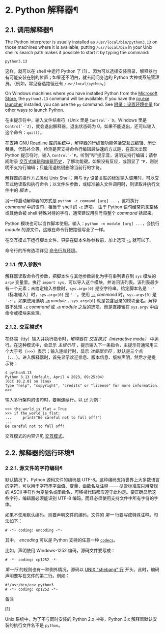 # 2\. Python 解释器¶

## 2.1. 调用解释器¶

The Python interpreter is usually installed as `/usr/local/bin/python3.13` on those machines where it is available; putting `/usr/local/bin` in your Unix shell's search path makes it possible to start it by typing the command:

    
    
~~~
python3.13
~~~

这样，就可以在 shell 中运行 Python 了 [1] 。因为可以选择安装目录，解释器也有可能安装在别的位置；如果还不明白，就去问问身边的 Python 大神或系统管理员。（例如，常见备选路径还有 `/usr/local/python`。）

On Windows machines where you have installed Python from the [Microsoft Store](../using/windows.md#windows-store), the `python3.13` command will be available. If you have the [py.exe launcher](../using/windows.md#launcher) installed, you can use the `py` command. See [附录：设置环境变量](../using/windows.md#setting-envvars) for other ways to launch Python.

在主提示符中，输入文件结束符（Unix 里是 ``Control`-`D``，Windows 里是 ``Control`-`Z``），就会退出解释器，退出状态码为 0。如果不能退出，还可以输入这个命令：`quit()`。

在支持 [GNU Readline](https://tiswww.case.edu/php/chet/readline/rltop.md) 库的系统中，解释器的行编辑功能包括交互式编辑、历史替换、代码补全等。检测是否支持命令行编辑最快速的方式是，在首次出现 Python 提示符时，输入 ``Control`-`P``。听到“哔”提示音，说明支持行编辑；请参阅附录 [交互式编辑和编辑历史](interactive.md#tut-interacting)，了解功能键。如果没有反应，或回显了 `^P`，则说明不支持行编辑；只能用退格键删除当前行的字符。

解释器的操作方式类似 Unix Shell：用与 tty 设备关联的标准输入调用时，可以交互式地读取和执行命令；以文件名参数，或标准输入文件调用时，则读取并执行文件中的 _脚本_ 。

另一种启动解释器的方式是 `python -c command [arg] ...`，这将执行 _command_ 中的语句，相当于 shell 的 [`-c`](../using/cmdline.md#cmdoption-c) 选项。 由于 Python 语句经常包含空格或其他会被 shell 特殊对待的字符，通常建议用引号将整个 _command_ 括起来。

Python 模块也可以当作脚本使用。输入：`python -m module [arg] ...`，会执行 _module_ 的源文件，这跟在命令行把路径写全了一样。

在交互模式下运行脚本文件，只要在脚本名称参数前，加上选项 [`-i`](../using/cmdline.md#cmdoption-i) 就可以了。

命令行的所有选项详见 [命令行与环境](../using/cmdline.md#using-on-general)。

### 2.1.1. 传入参数¶

解释器读取命令行参数，把脚本名与其他参数转化为字符串列表存到 `sys` 模块的 `argv` 变量里。执行 `import sys`，可以导入这个模块，并访问该列表。该列表最少有一个元素；未给定输入参数时，`sys.argv[0]` 是空字符串。给定脚本名是 `'-'` （标准输入）时，`sys.argv[0]` 是 `'-'`。使用 [`-c`](../using/cmdline.md#cmdoption-c) _command_ 时，`sys.argv[0]` 是 `'-c'`。如果使用选项 [`-m`](../using/cmdline.md#cmdoption-m) _module_ ，`sys.argv[0]` 就是包含目录的模块全名。解释器不处理 [`-c`](../using/cmdline.md#cmdoption-c) _command_ 或 [`-m`](../using/cmdline.md#cmdoption-m) _module_ 之后的选项，而是直接留在 `sys.argv` 中由命令或模块来处理。

### 2.1.2. 交互模式¶

在终端（tty）输入并执行指令时，解释器在 _交互模式（interactive mode）_ 中运行。在这种模式中，会显示 _主提示符_ ，提示输入下一条指令，主提示符通常用三个大于号（`>>>`）表示；输入连续行时，显示 _次要提示符_ ，默认是三个点（`...`）。进入解释器时，首先显示欢迎信息、版本信息、版权声明，然后才是提示符：

    
    
~~~
$ python3.13
Python 3.13 (default, April 4 2023, 09:25:04)
[GCC 10.2.0] on linux
Type "help", "copyright", "credits" or "license" for more information.
>>>
~~~

输入多行架构的语句时，要用连续行。以 [`if`](../reference/compound_stmts.md#if) 为例：

    
    
~~~shell
>>> the_world_is_flat = True
>>> if the_world_is_flat:
...     print("Be careful not to fall off!")
...
Be careful not to fall off!
~~~

交互模式的内容详见 [交互模式](appendix.md#tut-interac)。

## 2.2. 解释器的运行环境¶

### 2.2.1. 源文件的字符编码¶

默认情况下，Python 源码文件的编码是 UTF-8。这种编码支持世界上大多数语言的字符，可以用于字符串字面值、变量、函数名及注释 —— 尽管标准库只用常规的 ASCII 字符作为变量名或函数名，可移植代码都应遵守此约定。要正确显示这些字符，编辑器必须能识别 UTF-8 编码，而且必须使用支持文件中所有字符的字体。

如果不使用默认编码，则要声明文件的编码，文件的 _第一_ 行要写成特殊注释。句法如下：

    
    
~~~
# -*- coding: encoding -*-
~~~

其中， _encoding_ 可以是 Python 支持的任意一种 [`codecs`](../library/codecs.md#module-codecs "codecs: Encode and decode data and streams.")。

比如，声明使用 Windows-1252 编码，源码文件要写成：

    
    
~~~
# -*- coding: cp1252 -*-
~~~

_第一行_ 的规则也有一种例外情况，源码以 [UNIX "shebang" 行](appendix.md#tut-scripts) 开头。此时，编码声明要写在文件的第二行。例如：

    
    
~~~
#!/usr/bin/env python3
# -*- coding: cp1252 -*-
~~~

备注

[1]

Unix 系统中，为了不与同时安装的 Python 2.x 冲突，Python 3.x 解释器默认安装的执行文件名不是 `python`。

